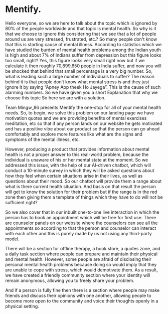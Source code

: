 # Mentify.
Hello everyone, so we are here to talk about the topic which is ignored by 80% of the people worldwide and that topic is mental health. So why is it that we choose to ignore this considering that we see that a lot of people around us are very stressed, frustrated, etc.? So many people don't know that this is starting cause of mental illness. According to statistics which we have studied the burden of mental health problems among the Indian youth is high and about 7% of Indians suffer from depression but this figure looks too small, right? Yes, this figure looks very small right now but if we calculate it then roughly 70,899,650 people in India suffer, and now you will be shocked that behind that small percentage is a very big number.
 So, what is leading such a large number of individuals to suffer?
The reason behind it is that people don’t know what mental stress is and they just ignore it by saying “Apney App theek Ho Jayega”. This is the cause of such alarming numbers. So we have given you a short Explanation that why we choose this topic So here we are with a solution.

Team Mingw_86 presents Mentify the one-stop for all of your mental health needs. So, to begin, we solve this problem on our landing page we have motivation quotes and we are providing benefits of mental exercises meditation, etc so that if any person lands on our website he gets motivated and has a positive vibe about our product so that the person can go ahead comfortably and explore more features like what are the signs and symptoms of the mental illness, etc.

However, producing a product that provides information about mental health is not a proper answer to this real-world problem, because the individual is unaware of his or her mental state at the moment.
So we addressed this issue, with the help of our AI-driven chatbot, which will conduct a 10-minute survey in which they will be asked questions about how they feel when certain situations arise in their lives, as well as questions about their mood. So our chatbot will provide them a range about what is there current health situation.
And basis on that result the person will get to know the solution for their problem but if the range is in the red zone then giving them a template of things which they have to do will not be sufficient right?

So we also cover that in our inbuilt one-to-one live interaction in which the person has to book an appointment which will be free for first use. There are counselor panels on our website where the counselors can see all the appointments so according to that the person and counselor can interact with each other and this is purely made by us not using any third-party model.

There will be a section for offline therapy, a book store, a quotes zone, and a daily task section where people can prepare and maintain their physical and mental health.
However, some people are afraid of disclosing their personal mental health problems because doing so would imply that they are unable to cope with stress, which would demotivate them. As a result, we have created a friendly community section where your identity will remain anonymous, allowing you to freely share your problem.

And if a person is fully fine then there is a section where people may make friends and discuss their opinions with one another, allowing people to become more open to the community and voice their thoughts openly in a physical setting.
